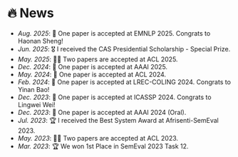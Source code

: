 # 🔥 News- *Aug. 2025*: 🎉 One paper is accepted at EMNLP 2025. Congrats to Haonan Sheng!- *Jun. 2025*: 🎖 I received the CAS Presidential Scholarship - Special Prize.- *May. 2025*: 🎉🎉 Two papers are accepted at ACL 2025.- *Dec. 2024*: 🎉 One paper is accepted at AAAI 2025.- *May. 2024*: 🎉 One paper is accepted at ACL 2024.- *Feb. 2024*: 🎉 One paper is accepted at LREC-COLING 2024. Congrats to Yinan Bao!- *Dec. 2023*: 🎉 One paper is accepted at ICASSP 2024. Congrats to Lingwei Wei!- *Dec. 2023*: 🎉 One paper is accepted at AAAI 2024 (Oral).- *Jul. 2023*: 🏆 I received the Best System Award at Afrisenti-SemEval 2023.- *May. 2023*: 🎉🎉 Two papers are accepted at ACL 2023.- *Mar. 2023*: 🏆 We won 1st Place in SemEval 2023 Task 12.